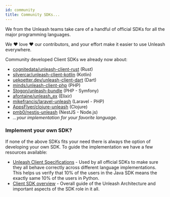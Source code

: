 ```yaml
---
id: community
title: Community SDKs...
---
```


We from the Unleash teams take care of a handful of official SDKs for all the major programming languages.

We ♥ love ♥ our contributors, and your effort make it easier to use Unleash everywhere.

Community developed Client SDKs we already now about:

- [cognitedata/unleash-client-rust](https://github.com/cognitedata/unleash-client-rust) (Rust)
- [silvercar/unleash-client-kotlin](https://github.com/silvercar/unleash-client-kotlin) (Kotlin)
- [uekoetter.dev/unleash-client-dart](https://pub.dev/packages/unleash) (Dart)
- [minds/unleash-client-php](https://gitlab.com/minds/unleash-client-php) (PHP)
- [Stogon/unleash-bundle](https://git.stogon.io/Stogon/unleash-bundle/) (PHP - Symfony)
- [afontaine/unleash_ex](https://gitlab.com/afontaine/unleash_ex) (Elixir)
- [mikefrancis/laravel-unleash](https://github.com/mikefrancis/laravel-unleash) (Laravel - PHP)
- [AppsFlyer/clojure-unleash](https://github.com/AppsFlyer/unleash-client-clojure) (Clojure)
- [pmb0/nestjs-unleash](https://github.com/pmb0/nestjs-unleash) (NestJS - Node.js)
- _...your implementation for your favorite language._

### Implement your own SDK?

If none of the above SDKs fits your need there is always the option of developing your own SDK. To guide the implementation we have a few resources available:

- [Unleash Client Specifications](https://github.com/Unleash/client-specification) - Used by all official SDKs to make sure they all behave correctly across different language implementations. This helps us verify that 10% of the users in the Java SDK means the exactly same 10% of the users in Python.
- [Client SDK overview](../client-specification) - Overall guide of the Unleash Architecture and important aspects of the SDK role in it all.
